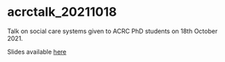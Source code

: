 # acrctalk_20211018

Talk on social care systems given to ACRC PhD students on 18th October 2021.

Slides available [here](https://davidhen.github.io/acrctalk_20211018/#1)